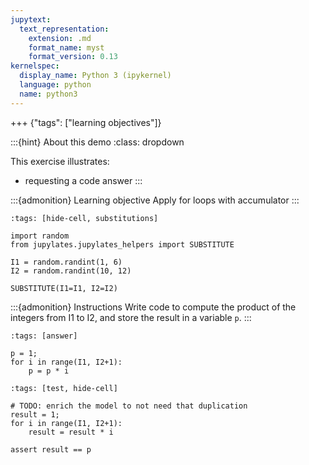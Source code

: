 ```yaml
---
jupytext:
  text_representation:
    extension: .md
    format_name: myst
    format_version: 0.13
kernelspec:
  display_name: Python 3 (ipykernel)
  language: python
  name: python3
---
```


+++ {"tags": ["learning objectives"]}

:::{hint} About this demo
:class: dropdown

This exercise illustrates:
- requesting a code answer
:::

:::{admonition} Learning objective
Apply for loops with accumulator
:::

```{code-cell}
:tags: [hide-cell, substitutions]

import random
from jupylates.jupylates_helpers import SUBSTITUTE

I1 = random.randint(1, 6)
I2 = random.randint(10, 12)

SUBSTITUTE(I1=I1, I2=I2)
```

:::{admonition} Instructions
Write code to compute the product of the integers from I1 to I2, and
store the result in a variable `p`.
:::

```{code-cell}
:tags: [answer]

p = 1;
for i in range(I1, I2+1):
    p = p * i
```

```{code-cell}
:tags: [test, hide-cell]

# TODO: enrich the model to not need that duplication
result = 1;
for i in range(I1, I2+1):
    result = result * i

assert result == p
```
